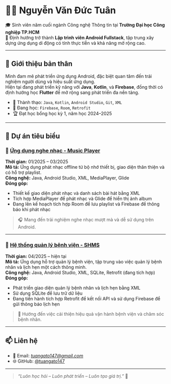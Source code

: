 # 👨‍💻 Nguyễn Văn Đức Tuân

🎓 Sinh viên năm cuối ngành Công nghệ Thông tin tại **Trường Đại học Công nghiệp TP.HCM**  
🎯 Định hướng trở thành **Lập trình viên Android Fullstack**, tập trung xây dựng ứng dụng di động có tính thực tiễn và khả năng mở rộng cao.

---

## 🚀 Giới thiệu bản thân

Mình đam mê phát triển ứng dụng Android, đặc biệt quan tâm đến trải nghiệm người dùng và hiệu suất ứng dụng.  
Hiện tại đang phát triển kỹ năng với **Java**, **Kotlin**, và **Firebase**, đồng thời có định hướng học **Flutter** để mở rộng sang phát triển đa nền tảng.

- 🔧 Thành thạo: `Java`, `Kotlin`, `Android Studio`, `Git`, `XML`
- 🌱 Đang học: `Firebase`, `Room`, `Retrofit`
- 🏆 Đạt học bổng học kỳ 1, năm học 2024–2025

---

## 📱 Dự án tiêu biểu

### 🎵 [Ứng dụng nghe nhạc - Music Player](https://github.com/tuangato147/MusicPL)  
**Thời gian:** 01/2025 – 03/2025  
**Mô tả:** Ứng dụng phát nhạc offline từ bộ nhớ thiết bị, giao diện thân thiện và có hỗ trợ playlist.  
**Công nghệ:** Java, Android Studio, XML, MediaPlayer, Glide  
**Đóng góp:**
- Thiết kế giao diện phát nhạc và danh sách bài hát bằng XML
- Tích hợp MediaPlayer để phát nhạc và Glide để hiển thị ảnh album
- Đang lên kế hoạch tích hợp Room để lưu playlist và Firebase để thông báo khi phát nhạc

> 🎧 Mang đến trải nghiệm nghe nhạc mượt mà và dễ sử dụng trên Android.

---

### 🏥 [Hệ thống quản lý bệnh viện - SHMS](https://github.com/tuangato147/SHMS)  
**Thời gian:** 04/2025 – hiện tại  
**Mô tả:** Ứng dụng hỗ trợ quản lý bệnh viện, tập trung vào việc quản lý bệnh nhân và lịch hẹn một cách thông minh.  
**Công nghệ:** Java, Android Studio, XML, SQLite, Retrofit (đang tích hợp)  
**Đóng góp:**
- Phát triển giao diện quản lý bệnh nhân và lịch hẹn bằng XML  
- Sử dụng SQLite để lưu trữ dữ liệu  
- Đang tiến hành tích hợp Retrofit để kết nối API và sử dụng Firebase để gửi thông báo lịch hẹn

> 🏥 Hướng đến việc cải thiện hiệu quả vận hành bệnh viện và chăm sóc bệnh nhân.

---

## 📫 Liên hệ

- 📧 Email: *tuangato147@gmail.com*  
- 🌐 GitHub: [@tuangato147](https://github.com/tuangato147)

---

> *“Luôn học hỏi – Luôn phát triển – Luôn tạo giá trị.”* 🚀
